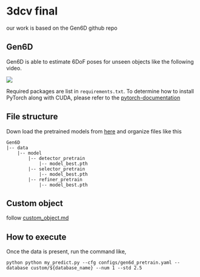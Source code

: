 # 3dcv final
our work is based on the Gen6D github repo

## Gen6D

Gen6D is able to estimate 6DoF poses for unseen objects like the following video.

![](assets/example.gif)

Required packages are list in `requirements.txt`. To determine how to install PyTorch along with CUDA, please refer to the [pytorch-documentation](https://pytorch.org/get-started/locally/)


## File structure
Down load the pretrained models from [here](https://connecthkuhk-my.sharepoint.com/:f:/g/personal/yuanly_connect_hku_hk/EkWESLayIVdEov4YlVrRShQBkOVTJwgK0bjF7chFg2GrBg?e=Y8UpXu) and organize files like this
```
Gen6D
|-- data
    |-- model
        |-- detector_pretrain
            |-- model_best.pth
        |-- selector_pretrain
            |-- model_best.pth
        |-- refiner_pretrain
            |-- model_best.pth
```

## Custom object
follow [custom_object.md](custom_object.md)

## How to execute
Once the data is present, run the command like,
```
python python my_predict.py --cfg configs/gen6d_pretrain.yaml --database custom/${database_name} --num 1 --std 2.5
```
